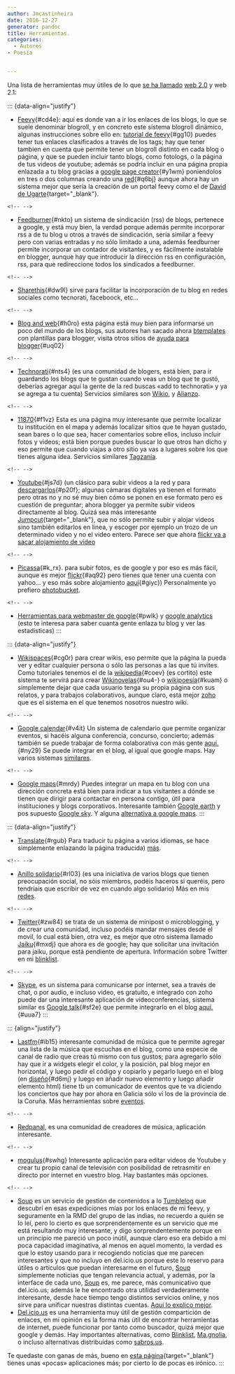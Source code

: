 ```yaml
---
author: Jmcastinheira
date: 2016-12-27
generator: pandoc
title: Herramientas.
categories:
  - Autores
- Poesía


---
```




Una lista de herramientas muy útiles de lo que [se ha
llamado](http://entelequia.bligoo.com/content/view/135528/Qu_es_un_blog.html)
[web 2.0](http://es.blinklist.com/Aulo/web%202.0/) y web 2.1:

::: {data-align="justify"}
-   [Feevy](http://www.feevy.com/ "Feevy"){#cd4e}: aquí es donde van a
    ir los enlaces de los blogs, lo que se suele denominar blogroll, y
    en concreto este sistema blogroll dinámico, algunas instrucciones
    sobre ello en: [tutorial de
    feevy](http://bitacora.feevy.com/docs/assets/images/2007/05/feevy-tutorial.pdf "tutorial de feevy"){#gg10}
    puedes tener tus enlaces clasificados a través de los tags; hay que
    tener tambien en cuenta que permite tener un blogroll distinto en
    cada blog o página, y que se pueden incluir tanto blogs, como
    fotologs, o la página de tus videos de youtube; además se podría
    incluir en una página propia enlazada a tu blog gracias a [google
    page creator](http://pages.google.com/ "google page creator"){#y1wm}
    poniendolos en tres o dos columnas creando una
    [red](http://www.deugarte.com/manual-ilustrado-para-ciberactivistas "red"){#q6bj}
    aunque ahora hay un sistema mejor que sería la creación de un portal
    feevy como el de [David de
    Ugarte](http://www.deugarte.com/portal-feevy.php "David de Ugarte"){target="_blank"}.

```{=html}
<!-- -->
```
-   [Feedburner](http://www.feedburner.com/fb/a/home "Feedburner"){#nkto}
    un sistema de sindicación (rss) de blogs, pertenece a google, y está
    muy bien, la verdad porque además permite incorporar rss a de tu
    blog u otros a través de sindicación, sería similar a feevy pero con
    varias entradas y no sólo limitado a una, además feedburner permite
    incorporar un contador de visitantes, y es fácilmente instalable en
    blogger, aunque hay que introducir la dirección rss en
    configuración, rss, para que redireccione todos los sindicados a
    feedburner.

```{=html}
<!-- -->
```
-   [Sharethis](http://sharethis.com/ "Sharethis"){#dw9l} sirve para
    facilitar la incorporación de tu blog en redes sociales como
    tecnorati, faceboock, etc...

```{=html}
<!-- -->
```
-   [Blog and web](http://blogandweb.com/ "Blog and web"){#h0ro} esta
    página está muy bien para informarse un poco del mundo de los blogs,
    sus autores han sacado ahora [btemplates](http://btemplates.com/)
    con plantillas para blogger, visita otros sitios de [ayuda para
    blogger](http://ayudaparaelblog.blogspot.com/ "ayuda para blogger"){#uq02}

```{=html}
<!-- -->
```
-   [Technorati](http://technorati.com/ "Technorati"){#nts4} (es una
    comunidad de blogers, está bien, para ir guardando los blogs que te
    gustan cuando veas un blog que te gustó, deberías agregar aquí la
    gente de la red buscas «add to technorati» y ya se agrega a tu
    cuenta) Servicios similares son [Wikio](http://www.wikio.es/), y
    [Alianzo](http://www.alianzo.com).

```{=html}
<!-- -->
```
-   [11870](http://11870.com/){#f1vz} Esta es una página muy interesante
    que permite localizar tu institución en el mapa y además localizar
    sitios que te hayan gustado, sean bares o lo que sea, hacer
    comentarios sobre ellos, incluso incluir fotos y videos; está bien
    porque puedes buscar lo que otros han dicho y eso permite que cuando
    viajas a otro sitio ya vas a lugares sobre los que tienes alguna
    idea. Servicios similares [Tagzania](http://www.tagzania.com/es).

```{=html}
<!-- -->
```
-   [Youtube](http://es.youtube.com/ "Youtube"){#js7d} (un clásico para
    subir videos a la red y para
    [descargarlos](http://youtube-downloader.uptodown.com/ "descargarlos"){#p20f};
    algunas cámaras digitales ya tienen el formato pero otras no y no sé
    muy bien cómo se ponen en ese formato pero es cuestión de preguntar;
    ahora blogger ya permite subir videos directamente al blog. Quizá
    sea más interesante
    [Jumpcut](http://jumpcut.com/ "Jumpcut"){target="_blank"}, que no
    sólo permite subir y alojar videos sino también editarlos en linea,
    y escoger por ejemplo un trozo de un determinado video y no el video
    entero. Parece ser que ahora [flickr va a sacar alojamiento de
    video](http://bitelia.com/2008/03/17/flickr-video-esta-en-camino/)

```{=html}
<!-- -->
```
-   [Picassa](http://picasaweb.google.com/home "Picassa"){#k_rx}. para
    subir fotos, es de google y por eso es más fácil, aunque es mejor
    [flickr](http://flickr.com/ "flickr"){#aq92} pero tienes que tener
    una cuenta con yahoo... y eso más sobre alojamiento
    [aquí](http://www.viadescape.com/laignoranciamata/2006/03/video-interactivo-crear-y-subir.html "aquí"){#giyc})
    Personalmente yo prefiero [photobucket](http://photobucket.com/).

```{=html}
<!-- -->
```
-   [Herramientas para webmaster de
    google](https://www.google.com/webmasters/tools/siteoverview?hl=es "Herramientas para webmaster de google"){#pwlk}
    y [google analytics](http://www.google.com/analytics/es-ES/) (esto
    te interesa para saber cuanta gente enlaza tu blog y ver las
    estadisticas)
:::

::: {data-align="justify"}
-   [Wikispaces](http://www.wikispaces.com/ "Wikispaces"){#cg0r} para
    crear wikis, eso permite que la página la pueda ver y editar
    cualquier persona o sólo las personas a las que tú invites. Como
    tutoriales tenemos el de la
    [wikipedia](http://es.wikipedia.org/wiki/Wikipedia:Tutorial "wikipedia"){#coev}
    (es cortito) este sistema te servirá para crear
    [Wikinovelas](http://servicios.elcorreodigital.com/wikinovela/ "Wikinovelas"){#ou4-}
    o
    [wikipoesía](http://www.anfitriones.org/index.php?title=Main_Page "wikipoesía"){#kuam}
    o simplemente dejar que cada usuario tenga su propia página con sus
    relatos, y para trabajos colaborativos, aunque claro, está mejor
    [zoho](http://www.zoho.com/) que es el sistema en el que tenemos
    nosotros nuestro wiki.

```{=html}
<!-- -->
```
-   [Google
    calendar](http://www.google.com/calendar/render?pli=1 "Google calendar"){#v4it}
    Un sistema de calendario que permite organizar eventos, si hacéis
    alguna conferencia, concurso, concierto; además también se puede
    trabajar de forma colaborativa con más gente
    [aquí.](http://www.google.com/calendar/event?action=TEMPLATE&text=Leer+esto%21%21%21&details=See+this+document%3A+http%3A%2F%2Fdocs.google.com%2FDoc%3Fid%3Ddd3sjqb5_0p5b2bp&emid=3&emid=4&add=jmcastinneira%40gmail.com&pli=1&gsessionid=lSsQ4xLYE40 "aquí"){#ny29}
    Se puede integrar en el blog, al igual que google maps. Hay varios
    sistemas
    [similares](http://www.genbeta.com/2008/02/19-ring-20-30boxes-vs-google-calendar).

```{=html}
<!-- -->
```
-   [Google maps](http://maps.google.es/ "Google maps"){#mrdy} Puedes
    integrar un mapa en tu blog con una dirección concreta está bien
    para indicar a tus visitantes a dónde se tienen que dirigir para
    contactar en persona contigo, útil para instituciones y blogs
    corporativos. Interesante también [Google
    earth](http://earth.google.com/intl/es/) y pos supuesto [Google
    sky](http://www.google.com/sky/). Y alguna [alternativa a google
    maps](http://www.openstreetmap.org/).
:::

::: {data-align="justify"}
-   [Translate](http://oesi.cervantes.es/traduccionAutomatica.html "Tranlate"){#rgub}
    Para traducir tu página a varios idiomas, se hace simplemente
    enlazando la página traducida)
    [más](http://es.blinklist.com/tag/traductor/).

```{=html}
<!-- -->
```
-   [Anillo
    solidario](http://ummep.lynksee.com/web/ "Anillo solidario"){#rl03}
    (es una iniciativa de varios blogs que tienen preocupación social,
    no sóis miembros, podéis haceros si queréis, pero tendríais que
    escribir de vez en cuando algo solidario) Más en mis
    [redes](http://entelequia.bligoo.com/content/view/135536/Redes_y_blogs.html).

```{=html}
<!-- -->
```
-   [Twitter](http://twitter.com/ "twiter"){#zw84} se trata de un
    sistema de minipost o microblogging, y de crear una comunidad,
    incluso podéis mandar mensajes desde el movil, lo cual está bien,
    otra vez, es mejor que otro sistema llamado
    [Jaiku](http://www.jaiku.com/ "Jaiku"){#mxdj} que ahora es de
    google; hay que solicitar una invitación para jaiku, porque está
    pendiente de apertura. Información sobre Twitter en mi
    [blinklist](http://es.blinklist.com/Aulo/twitter/).

```{=html}
<!-- -->
```
-   [Skype](http://www.skype.com/intl/es/), es un sistema para
    comunicarse por internet, sea a través de chat, o por audio, e
    incluso video, es gratuíto, e integrado con zoho puede dar una
    interesante aplicación de videoconferencias, sistema similar es
    [Google
    talk](http://www.google.com/talk/intl/es/ "Google talk"){#sf2e} que
    permite integrarlo en el blog
    [aquí.](http://blogandweb.com/2007/05/03/widget-para-agregar-un-mensajero-de-google-talk-en-tu-blog/ "aquí"){#uua7}
:::

::: {align="justify"}
-   [Lastfm](http://www.lastfm.es/ "Lastfm"){#ib15} interesante
    comunidad de música que te permite agregar una lista de la música
    que escuchas en el blog, como una especie de canal de radio que
    creas tú mismo con tus gustos; para agregarlo sólo hay que ir a
    widgets elegir el color, y la posición, pal blog mejor en
    horizontal, y luego pedir el código y copiarlo y pegarlo luego en el
    blog (en
    [diseño](http://www.blogger.com/rearrange?blogID=5774948167663642815 "diseño"){#d6mj}
    y luego en añadir nuevo elemento y luego añadir elemento html) tiene
    tb un comunicador de eventos que te va diciendo los conciertos que
    hay por ahora en Galicia sólo vi los de la provincia de la Coruña.
    Más herramientas sobre
    [eventos](http://es.blinklist.com/Aulo/eventos/).

```{=html}
<!-- -->
```
-   [Redpanal](http://www.redpanal.com/), es una comunidad de creadores
    de música, aplicación interesante.

```{=html}
<!-- -->
```
-   [mogulus](http://www.mogulus.com/ "mogulus"){#swhg} Interesante
    aplicación para editar videos de Youtube y crear tu propio canal de
    televisión con posibilidad de retrasmitir en directo por internet en
    vuestro blog. Hay bastantes más opciones.

```{=html}
<!-- -->
```
  -   [Soup](http://aulo.soup.io/) es un servicio de gestión de contenidos
    a lo [Tumblelog](http://es.wikipedia.org/wiki/Tumblelog) que
    descubrí en esas expediciones mías por los enlaces de mi feevy, y
    seguramente en la RMD del grupo de las indias, no recuerdo a quién
    se lo leí, pero lo cierto es que sorprendentemente es un servicio
    que me está resultando muy interesante, y digo sorprendentemente
    porque en un principio me pareció un poco inútil, aunque claro eso
    era debido a mi poca capacidad imaginativa, al menos en aquel
    momento, la verdad es que lo estoy usando para ir recogiendo
    noticias que me parecen interesantes y que no incluyo en del.icio.us
    porque este lo reservo para útiles o artículos que puedan
    interesarme en el futuro, [Soup](http://aulo.soup.io/) simplemente
    noticias que tengan relevancia actual, y además, por la interface de
    cada uno, [Soup](http://aulo.soup.io/) es, me parece, más
    comunicativo que del.icio.us; además le he encontrado otra utilidad
    verdaderamente interesante, desde hace tiempo tengo distintos
    servicios online, y nos sirve para unificar nuestras distintas
    cuentas. [Aquí lo explico
    mejor](http://entelequia.bligoo.com/content/view/132052/Un_poco_de_Soup.html).
  -   [Del.icio.us](http://del.icio.us/) es una herramienta muy útil de
    gestión compartición de enlaces, en mi opinión es la forma más útil
    de encontrar herramientas de internet, puede funcionar por tanto
    como buscador, quizá mejor que google y demás. Hay importantes
    alternativas, como [Blinklist](http://es.blinklist.com),
    [Ma.gnolia](http://ma.gnolia.com/), o incluso alternativas
    distribuídas como [sabros.us](http://sabros.us/).

Te quedaste con ganas de más, bueno en [esta
página](http://www.go2web20.net/ "esta página"){target="_blank"} tienes
unas «pocas» aplicaciones más; por cierto lo de pocas es irónico.
:::
